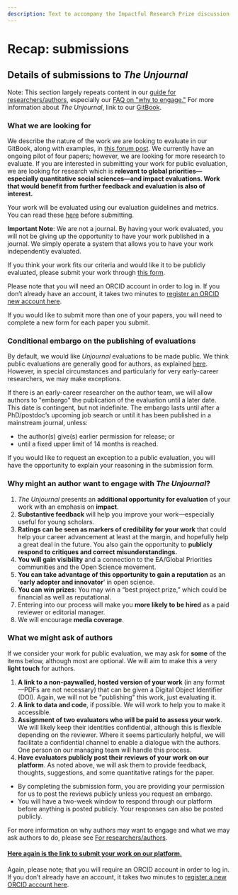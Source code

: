 ```yaml
---
description: Text to accompany the Impactful Research Prize discussion
---
```


# Recap: submissions

## Details of submissions to _The Unjournal_

Note: This section largely repeats content in our [guide for researchers/authors](https://docs.google.com/document/d/1DAgVYq0LW5\_sx30XP7PeM3isBzsxvivqzxDFsZao7TA/edit?usp=sharing), especially our [FAQ on "why to engage."](../../../faq-interaction/for-researchers-authors/#why-should-researchers-and-groups-submit-their-work-to-and-engage-with-the-unjournal) For more information about _The Unjournal_, link to our [GitBook](https://effective-giving-marketing.gitbook.io/unjournal-x-ea-and-global-priorities-research/).

### What we are looking for

We describe the nature of the work we are looking to evaluate in our GitBook, along with examples, in [this forum post](https://forum.effectivealtruism.org/posts/kftzYdmZf4nj2ExN7/what-pivotal-and-useful-research-would-you-like-to-see#Some\_suggested\_\_sort\_of\_things\_we\_might\_be\_looking\_for\_). We currently have an ongoing pilot of four papers; however, we are looking for more research to evaluate. If you are interested in submitting your work for public evaluation, we are looking for research which is **relevant to global priorities—especially quantitative social sciences—and impact evaluations. Work that would benefit from further feedback and evaluation is also of interest.**

Your work will be evaluated using our evaluation guidelines and metrics. You can read these [here](../../../policies-projects-evaluation-workflow/evaluation/guidelines-for-evaluators/) before submitting.

**Important Note**: We are not a journal. By having your work evaluated, you will not be giving up the opportunity to have your work published in a journal. We simply operate a system that allows you to have your work independently evaluated.

If you think your work fits our criteria and would like it to be publicly evaluated, please submit your work through [this form](https://airtable.com/applDG6ifmUmeEJ7j/shrAsvmrx05PDHfdw).

Please note that you will need an ORCID account in order to log in. If you don’t already have an account, it takes two minutes to [register an ORCID new account here](https://orcid.org/register).

If you would like to submit more than one of your papers, you will need to complete a new form for each paper you submit.

### Conditional embargo on the publishing of evaluations

By default, we would like _Unjournal_ evaluations to be made public. We think public evaluations are generally good for authors, as explained [here](../../../faq-interaction/for-researchers-authors/#why-should-researchers-and-groups-submit-their-work-to-and-engage-with-the-unjournal). However, in special circumstances and particularly for very early-career researchers, we may make exceptions.

If there is an early-career researcher on the author team, we will allow authors to "embargo" the publication of the evaluation until a later date. This date is contingent, but not indefinite. The embargo lasts until after a PhD/postdoc’s upcoming job search or until it has been published in a mainstream journal, unless:

* the author(s) give(s) earlier permission for release; or
* until a fixed upper limit of 14 months is reached.

If you would like to request an exception to a public evaluation, you will have the opportunity to explain your reasoning in the submission form.

### Why might an author want to engage with _The Unjournal_?

1. _The Unjournal_ presents an **additional opportunity for evaluation** of your work with an emphasis on **impact**.
2. **Substantive feedback** will help you improve your work—especially useful for young scholars.
3. **Ratings can be seen as markers of credibility for your work** that could help your career advancement at least at the margin, and hopefully help a great deal in the future. You also gain the opportunity to **publicly respond to critiques and correct misunderstandings.**
4. **You will gain visibility** and a connection to the EA/Global Priorities communities and the Open Science movement.
5. **You can take advantage of this opportunity to gain a reputation** as an ‘**early adopter and innovator**’ in open science.
6. **You can win prizes**: You may win a “best project prize,” which could be financial as well as reputational.
7. Entering into our process will make you **more likely to be hired** as a paid reviewer or editorial manager.
8. We will encourage **media coverage**.

### What we might ask of authors

If we consider your work for public evaluation, we may ask for **some** of the items below, although most are optional. We will aim to make this a very **light touch** for authors.

1. **A link to a non-paywalled, hosted version of your work** (in any format—PDFs are not necessary) that can be given a Digital Object Identifier (DOI). Again, we will not be "publishing" this work, just evaluating it.
2. **A link to data and code**, if possible. We will work to help you to make it accessible.
3. **Assignment of two evaluators who will be paid to assess your work**. We will likely keep their identities confidential, although this is flexible depending on the reviewer. Where it seems particularly helpful, we will facilitate a confidential channel to enable a dialogue with the authors. One person on our managing team will handle this process.
4. **Have evaluators publicly post their reviews of your work on our platform**. As noted above, we will ask them to provide feedback, thoughts, suggestions, and some quantitative ratings for the paper.

* By completing the submission form, you are providing your permission for us to post the reviews publicly unless you request an embargo.
* You will have a two-week window to respond through our platform before anything is posted publicly. Your responses can also be posted publicly.

For more information on why authors may want to engage and what we may ask authors to do, please see [For researchers/authors](../../../faq-interaction/for-researchers-authors/).

#### [Here again is the link to submit your work on our platform.](https://airtable.com/applDG6ifmUmeEJ7j/shrcN2cwsXpmnkOL1)

Again, please note; that you will require an ORCID account in order to log in. If you don’t already have an account, it takes two minutes to [register a new ORCID account here](https://orcid.org/register).
